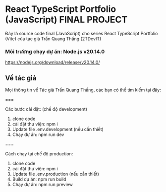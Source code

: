 # React TypeScript Portfolio (JavaScript) FINAL PROJECT

Đây là source code final (JavaScript) cho series React TypeScript Portfolio (Vite) của tác giả Trần Quang Thắng (2TDevIT)

### Môi trường chạy dự án: Node.js v20.14.0

https://nodejs.org/download/release/v20.14.0/

## Về tác giả

Mọi thông tin về Tác giả Trần Quang Thắng, các bạn có thể tìm kiếm tại đây:

===

Các bước cài đặt: (chế độ development)

1. clone code
2. cài đặt thư viện: npm i
3. Update file .env.development (nếu cần thiết)
4. Chạy dự án: npm run dev

===

Cách chạy tại chế độ production:

1. clone code
2. cài đặt thư viện: npm i
3. Update file .env.production (nếu cần thiết)
4. Build dự án: npm run build
5. Chạy dự án: npm run preview

